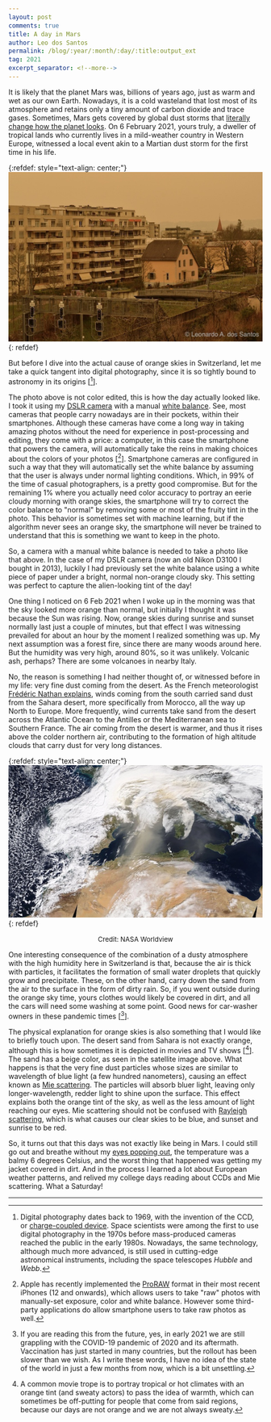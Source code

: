 ```yaml
---
layout: post
comments: true
title: A day in Mars
author: Leo dos Santos
permalink: /blog/:year/:month/:day/:title:output_ext
tag: 2021
excerpt_separator: <!--more-->
---
```


It is likely that the planet Mars was, billions of years ago, just as warm and wet as our own Earth. Nowadays, it is a cold wasteland that lost most of its atmosphere and retains only a tiny amount of carbon dioxide and trace gases. Sometimes, Mars gets covered by global dust storms that [literally change how the planet looks](https://www.nasa.gov/feature/jpl/global-storms-on-mars-launch-dust-towers-into-the-sky). On 6 February 2021, yours truly, a dweller of tropical lands who currently lives in a mild-weather country in Western Europe, witnessed a local event akin to a Martian dust storm for the first time in his life.

<!--more-->
{:refdef: style="text-align: center;"}
![Mars](/blog_assets/2021-02-07.JPG "Mars?")
{: refdef}

But before I dive into the actual cause of orange skies in Switzerland, let me take a quick tangent into digital photography, since it is so tightly bound to astronomy in its origins \[[^1]\].

The photo above is not color edited, this is how the day actually looked like. I took it using my [DSLR camera](https://en.wikipedia.org/wiki/Digital_single-lens_reflex_camera) with a manual [white balance](https://en.wikipedia.org/wiki/Color_balance). See, most cameras that people carry nowadays are in their pockets, within their smartphones. Although these cameras have come a long way in taking amazing photos without the need for experience in post-processing and editing, they come with a price: a computer, in this case the smartphone that powers the camera, will automatically take the reins in making choices about the colors of your photos \[[^2]\]. Smartphone cameras are configured in such a way that they will automatically set the white balance by assuming that the user is always under normal lighting conditions. Which, in 99% of the time of casual photographers, is a pretty good compromise. But for the remaining 1% where you actually need color accuracy to portray an eerie cloudy morning with orange skies, the smartphone will try to correct the color balance to "normal" by removing some or most of the fruity tint in the photo. This behavior is sometimes set with machine learning, but if the algorithm never sees an orange sky, the smartphone will never be trained to understand that this is something we want to keep in the photo.

So, a camera with a manual white balance is needed to take a photo like that above. In the case of my DSLR camera (now an old Nikon D3100 I bought in 2013), luckily I had previously set the white balance using a white piece of paper under a bright, normal non-orange cloudy sky. This setting was perfect to capture the alien-looking tint of the day!

One thing I noticed on 6 Feb 2021 when I woke up in the morning was that the sky looked more orange than normal, but initially I thought it was because the Sun was rising. Now, orange skies during sunrise and sunset normally last just a couple of minutes, but that effect I was witnessing prevailed for about an hour by the moment I realized something was up. My next assumption was a forest fire, since there are many woods around here. But the humidity was very high, around 80%, so it was unlikely. Volcanic ash, perhaps? There are some volcanoes in nearby Italy.

No, the reason is something I had neither thought of, or witnessed before in my life: very fine dust coming from the desert. As the French meteorologist [Frédéric Nathan explains](https://www.ouest-france.fr/europe/france/ciel-jaune-ce-n-est-pas-directement-lie-l-ouragan-ophelia-5317548), winds coming from the south carried sand dust from the Sahara desert, more specifically from Morocco, all the way up North to Europe. More frequently, wind currents take sand from the desert across the Atlantic Ocean to the Antilles or the Mediterranean sea to Southern France. The air coming from the desert is warmer, and thus it rises above the colder northern air, contributing to the formation of high altitude clouds that carry dust for very long distances.

{:refdef: style="text-align: center;"}
![Winds](/blog_assets/2021-02-07_2.jpg "Winds")
{: refdef}
<div align="center"><font size="2">Credit: NASA Worldview</font></div>

One interesting consequence of the combination of a dusty atmosphere with the high humidity here in Switzerland is that, because the air is thick with particles, it facilitates the formation of small water droplets that quickly grow and precipitate. These, on the other hand, carry down the sand from the air to the surface in the form of dirty rain. So, if you went outside during the orange sky time, yours clothes would likely be covered in dirt, and all the cars will need some washing at some point. Good news for car-washer owners in these pandemic times \[[^3]\].

The physical explanation for orange skies is also something that I would like to briefly touch upon. The desert sand from Sahara is not exactly orange, although this is how sometimes it is depicted in movies and TV shows \[[^4]\]. The sand has a beige color, as seen in the satellite image above. What happens is that the very fine dust particles whose sizes are similar to wavelength of blue light (a few hundred nanometers), causing an effect known as [Mie scattering](https://en.wikipedia.org/wiki/Mie_scattering). The particles will absorb bluer light, leaving only longer-wavelength, redder light to shine upon the surface. This effect explains both the orange tint of the sky, as well as the less amount of light reaching our eyes. Mie scattering should not be confused with [Rayleigh scattering](https://en.wikipedia.org/wiki/Rayleigh_scattering), which is what causes our clear skies to be blue, and sunset and sunrise to be red.

So, it turns out that this days was not exactly like being in Mars. I could still go out and breathe without my [eyes popping out](https://www.youtube.com/watch?v=Z5TqD5xf0ic), the temperature was a balmy 6 degrees Celsius, and the worst thing that happened was getting my jacket covered in dirt. And in the process I learned a lot about European weather patterns, and relived my college days reading about CCDs and Mie scattering. What a Saturday!

----------------

[^1]: Digital photography dates back to 1969, with the invention of the CCD, or [charge-coupled device](https://en.wikipedia.org/wiki/Charge-coupled_device#History). Space scientists were among the first to use digital photography in the 1970s before mass-produced cameras reached the public in the early 1980s. Nowadays, the same technology, although much more advanced, is still used in cutting-edge astronomical instruments, including the space telescopes *Hubble* and *Webb*.

[^2]: Apple has recently implemented the [ProRAW](https://support.apple.com/en-us/HT211965) format in their most recent iPhones (12 and onwards), which allows users to take "raw" photos with manually-set exposure, color and white balance. However some third-party applications do allow smartphone users to take raw photos as well.

[^3]: If you are reading this from the future, yes, in early 2021 we are still grappling with the COVID-19 pandemic of 2020 and its aftermath. Vaccination has just started in many countries, but the rollout has been slower than we wish. As I write these words, I have no idea of the state of the world in just a few months from now, which is a bit unsettling.

[^4]: A common movie trope is to portray tropical or hot climates with an orange tint (and sweaty actors) to pass the idea of warmth, which can sometimes be off-putting for people that come from said regions, because our days are not orange and we are not always sweaty.
